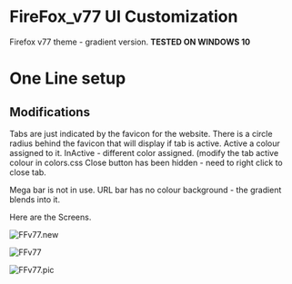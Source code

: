 # FireFox_v77 UI Customization
Firefox v77 theme - gradient version. **TESTED ON WINDOWS 10**

# One Line setup

## Modifications

Tabs are just indicated by the favicon for the website.
There is a circle radius behind the favicon that will display if tab is active.
Active a colour assigned to it.  InActive - different color assigned. (modify the tab active colour in colors.css
Close button has been hidden - need to right click to close tab.

Mega bar is not in use.
URL bar has no colour background - the gradient blends into it.

Here are the Screens.

![FFv77.new](https://i.imgur.com/CkynYf8.jpg "URL dropdown")


![FFv77](https://i.imgur.com/2NrgeNG.jpg "URL dropdown")


![FFv77.pic](https://i.imgur.com/Jg8xIDk.png "Dropdown Menu")



